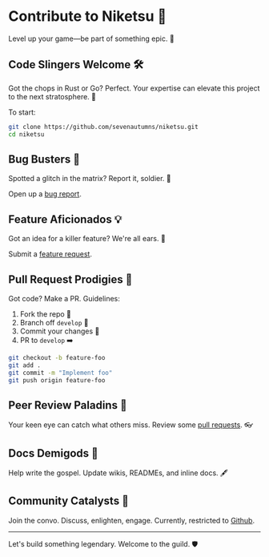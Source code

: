 # Contribute to Niketsu 🚀

Level up your game—be part of something epic. 🌟

## Code Slingers Welcome 🛠 

Got the chops in Rust or Go? Perfect. Your expertise can elevate this project to the next stratosphere. 🌌

To start:
```bash
git clone https://github.com/sevenautumns/niketsu.git
cd niketsu
```

## Bug Busters 🐛

Spotted a glitch in the matrix? Report it, soldier. 🎯

Open up a [bug report](https://github.com/sevenautumns/niketsu/issues/new?template=bug_report.md).

## Feature Aficionados 💡

Got an idea for a killer feature? We're all ears. 📣

Submit a [feature request](https://github.com/sevenautumns/niketsu/issues/new?template=feature_request.md).

## Pull Request Prodigies 🤝

Got code? Make a PR. Guidelines:

1. Fork the repo 🍴
2. Branch off `develop` 🌿
3. Commit your changes 📝
4. PR to `develop` ➡️
  
```bash
git checkout -b feature-foo
git add .
git commit -m "Implement foo"
git push origin feature-foo
```

## Peer Review Paladins 👀

Your keen eye can catch what others miss. Review some [pull requests](https://github.com/sevenautumns/niketsu/pulls). 👓

## Docs Demigods 📜

Help write the gospel. Update wikis, READMEs, and inline docs. 🖋

## Community Catalysts 💬

Join the convo. Discuss, enlighten, engage. 
Currently, restricted to [Github](https://github.com/sevenautumns/niketsu).

---

Let's build something legendary. Welcome to the guild. 🛡️

